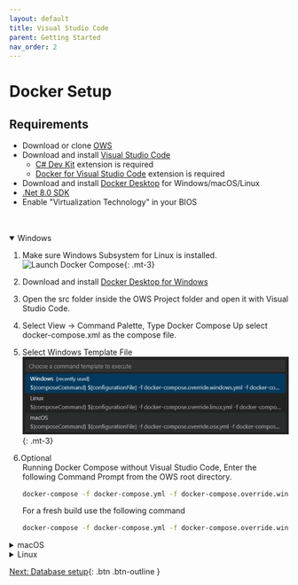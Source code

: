 ```yaml
---
layout: default
title: Visual Studio Code
parent: Getting Started
nav_order: 2
---
```


# Docker Setup

## Requirements  
* Download or clone [OWS](https://github.com/Dartanlla/OWS)
* Download and install [Visual Studio Code](https://code.visualstudio.com/)
  * [C# Dev Kit](https://marketplace.visualstudio.com/items?itemName=ms-dotnettools.csdevkit) extension is required
  * [Docker for Visual Studio Code](https://marketplace.visualstudio.com/items?itemName=ms-azuretools.vscode-docker) extension is required
* Download and install [Docker Desktop](https://www.docker.com/products/docker-desktop) for Windows/macOS/Linux
* [.Net 8.0 SDK](https://dotnet.microsoft.com/en-us/download/dotnet/8.0)
* Enable "Virtualization Technology" in your BIOS
<br />
<br />

<details open markdown="block">
  <summary class="fs-6 mb-3">
    Windows
  </summary>

1. Make sure Windows Subsystem for Linux is installed. ![Launch Docker Compose](images/windows-subsystem-for-linux01.png){: .mt-3}  
2. Download and install [Docker Desktop for Windows](https://www.docker.com/products/docker-desktop)
3. Open the src folder inside the OWS Project folder and open it with Visual Studio Code.
4. Select View -> Command Palette, Type Docker Compose Up select docker-compose.xml as the compose file.
5. Select Windows Template File ![Launch Docker Compose](images/docker-compose-vscode.png){: .mt-3}
6. <span class="label" style="margin-left: -3px">Optional</span>  
   Running Docker Compose without Visual Studio Code, Enter the following Command Prompt from the OWS root directory.

   ```bash
   docker-compose -f docker-compose.yml -f docker-compose.override.windows.yml -f docker-compose-additional.yml up -d 
   ```

   For a fresh build use the following command
   
   ```bash
   docker-compose -f docker-compose.yml -f docker-compose.override.windows.yml -f docker-compose-additional.yml up -d --build --force-recreate 
   ```
</details>

<details markdown="block">
  <summary class="fs-6 mb-3">
    macOS
  </summary>

1. Download and install [Docker Desktop for Mac](https://docs.docker.com/desktop/install/mac-install/)
2. Run the following command in a terminal to install the Development Certificates
   
   ```bash
   dotnet dev-certs https --trust
   ```

3. Open the src folder inside the OWS Project folder and open it with Visual Studio Code.
4. Select View -> Command Palette, Type Docker Compose Up select docker-compose.xml as the compose file.
5. Select macOS Template File ![Launch Docker Compose](images/docker-compose-vscode.png){: .mt-3}
5. <span class="label" style="margin-left: -3px">Optional</span>  
    Running Docker Compose without Visual Studio Code, Run the following command in an terminal from the OWS root directory.

   ```bash
   docker-compose -f docker-compose.yml -f docker-compose.override.osx.yml -f docker-compose-additional.yml up -d 
   ```

   For a fresh build use the following command
   
   ```bash
   docker-compose -f docker-compose.yml -f docker-compose.override.osx.yml -f docker-compose-additional.yml up -d --build --force-recreate 
   ```
</details>

<details markdown="block">
  <summary class="fs-6 mb-3">
    Linux
  </summary>

1. Download and install [Docker Desktop for Linux](https://docs.docker.com/desktop/install/linux-install/)
2. Close all web browsers
3. Download and Run [dotnet-dev-certificate-linux](https://github.com/CodewareGames/dotnet-dev-certificate-linux) to install Development HTTPS Certificate.
4. Open the src folder inside the OWS Project folder and open it with Visual Studio Code.
5. Select View -> Command Palette, Type Docker Compose Up select docker-compose.xml as the compose file.
6. Select Linux Template File ![Launch Docker Compose](images/docker-compose-vscode.png){: .mt-3}
7. Run the following command in an terminal from the OWS src directory.

   ```bash
   sudo docker-compose -f docker-compose.yml -f docker-compose.override.linux.yml -f docker-compose-additional.yml up -d 
   ```

   For a fresh build use the following command

   ```bash
   sudo docker-compose -f docker-compose.yml -f docker-compose.override.linux.yml -f docker-compose-additional.yml up -d --build --force-recreate 
   ```
</details>

[Next: Database setup](database-setup){: .btn .btn-outline }
